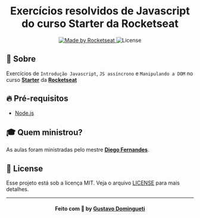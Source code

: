 <h1 align="center">
    Exercícios resolvidos de Javascript do curso Starter da Rocketseat
</h1>

<p align="center">
  <a href="https://rocketseat.com.br">
    <img alt="Made by Rocketseat" src="https://img.shields.io/badge/made%20by-Rocketseat-7159C1">
  </a>
  <img alt="License" src="https://img.shields.io/github/license/dominguetigs/rocketseat-starter-javascript-es6?color=7159C1">
</p>

<a id="sobre"></a>

## :bookmark: Sobre

Exercícios de `Introdução Javascript`, `JS assíncrono` e `Manipulando a DOM` no curso **[Starter](https://rocketseat.com.br/starter)** da **[Rocketseat](https://rocketseat.com.br/)**

<a id="pre-requisitos"></a>

## :fire: Pré-requisitos

- [Node.js](https://nodejs.org/)

## :mortar_board: Quem ministrou?

As aulas foram ministradas pelo mestre **[Diego Fernandes](https://github.com/diego3g)**.

<a id="license"></a>

## :memo: License

Esse projeto está sob a licença MIT. Veja o arquivo [LICENSE](LICENSE) para mais detalhes.

---

<h4 align="center">
    Feito com 💙 by <a
      href="https://www.linkedin.com/in/gustavodomingueti/"
      target="_blank"
    >Gustavo Domingueti</a>
</h4>
